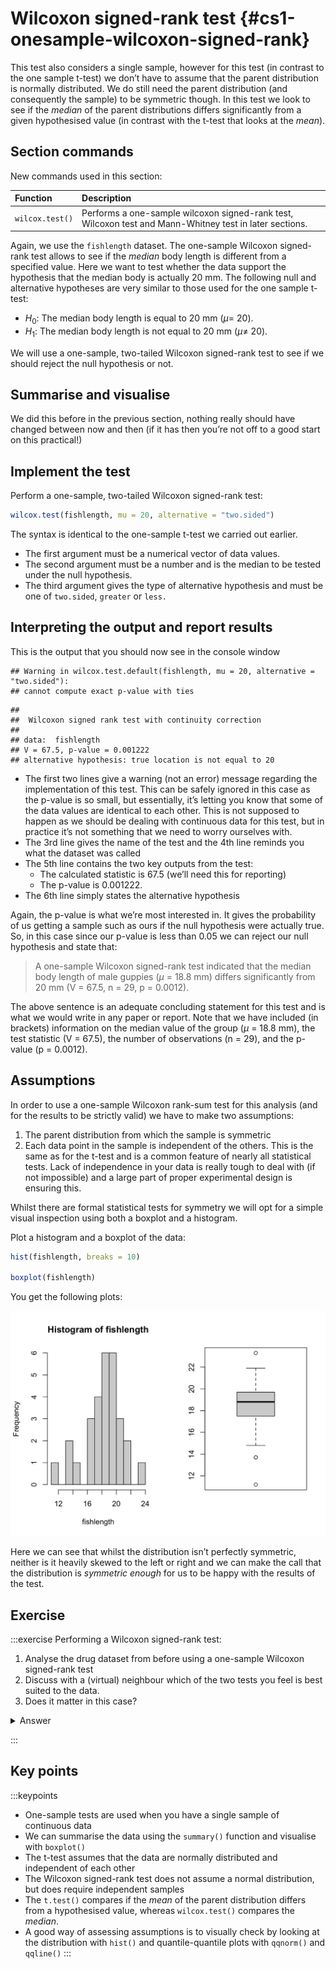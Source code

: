 


# Wilcoxon signed-rank test {#cs1-onesample-wilcoxon-signed-rank}
This test also considers a single sample, however for this test (in contrast to the one sample t-test) we don’t have to assume that the parent distribution is normally distributed. We do still need the parent distribution (and consequently the sample) to be symmetric though. In this test we look to see if the _median_ of the parent distributions differs significantly from a given hypothesised value (in contrast with the t-test that looks at the _mean_).

## Section commands
New commands used in this section:

| Function| Description|
|:- |:- |
|`wilcox.test()`| Performs a one-sample wilcoxon signed-rank test, Wilcoxon test and Mann-Whitney test in later sections.|

Again, we use the `fishlength` dataset. The one-sample Wilcoxon signed-rank test allows to see if the _median_ body length is different from a specified value. Here we want to test whether the data support the hypothesis that the median body is actually 20 mm. The following null and alternative hypotheses are very similar to those used for the one sample t-test:

-	$H_0$: The median body length is equal to 20 mm ($\mu =$ 20).
-	$H_1$: The median body length is not equal to 20 mm ($\mu \neq$ 20).

We will use a one-sample, two-tailed Wilcoxon signed-rank test to see if we should reject the null hypothesis or not.

## Summarise and visualise
We did this before in the previous section, nothing really should have changed between now and then (if it has then you’re not off to a good start on this practical!)

## Implement the test
Perform a one-sample, two-tailed Wilcoxon signed-rank test:


```r
wilcox.test(fishlength, mu = 20, alternative = "two.sided")
```

The syntax is identical to the one-sample t-test we carried out earlier.

-	The first argument must be a numerical vector of data values.
-	The second argument must be a number and is the median to be tested under the null hypothesis.
-	The third argument gives the type of alternative hypothesis and must be one of `two.sided`, `greater` or `less.` 

## Interpreting the output and report results
This is the output that you should now see in the console window


```
## Warning in wilcox.test.default(fishlength, mu = 20, alternative = "two.sided"):
## cannot compute exact p-value with ties
```

```
## 
## 	Wilcoxon signed rank test with continuity correction
## 
## data:  fishlength
## V = 67.5, p-value = 0.001222
## alternative hypothesis: true location is not equal to 20
```

-	The first two lines give a warning (not an error) message regarding the implementation of this test. This can be safely ignored in this case as the p-value is so small, but essentially, it’s letting you know that some of the data values are identical to each other. This is not supposed to happen as we should be dealing with continuous data for this test, but in practice it’s not something that we need to worry ourselves with.
- The 3rd line gives the name of the test and the 4th line reminds you what the dataset was called
-	The 5th line contains the two key outputs from the test:
    -	The calculated statistic is 67.5 (we’ll need this for reporting)
    -	The p-value is 0.001222. 
-	The 6th line simply states the alternative hypothesis

Again, the p-value is what we’re most interested in. It gives the probability of us getting a sample such as ours if the null hypothesis were actually true.
So, in this case since our p-value is less than 0.05 we can reject our null hypothesis and state that:

> A one-sample Wilcoxon signed-rank test indicated that the median body length of male guppies ($\mu$ = 18.8 mm) differs significantly from 20 mm (V = 67.5, n = 29, p = 0.0012).

The above sentence is an adequate concluding statement for this test and is what we would write in any paper or report. Note that we have included (in brackets) information on the median value of the group ($\mu$ = 18.8 mm), the test statistic (V = 67.5), the number of observations (n = 29), and the p-value (p = 0.0012).

## Assumptions
In order to use a one-sample Wilcoxon rank-sum test for this analysis (and for the results to be strictly valid) we have to make two assumptions:

1.	The parent distribution from which the sample is symmetric
2.	Each data point in the sample is independent of the others. This is the same as for the t-test and is a common feature of nearly all statistical tests. Lack of independence in your data is really tough to deal with (if not impossible) and a large part of proper experimental design is ensuring this.

Whilst there are formal statistical tests for symmetry we will opt for a simple visual inspection using both a boxplot and a histogram.

Plot a histogram and a boxplot of the data:


```r
hist(fishlength, breaks = 10)

boxplot(fishlength)
```

You get the following plots:

<img src="cs1-practical-one_sample_wilcoxon_files/figure-html/cs1-one-sample-wilcoxon-assumptions2-1.png" width="672" />

Here we can see that whilst the distribution isn’t perfectly symmetric, neither is it heavily skewed to the left or right and we can make the call that the distribution is _symmetric enough_ for us to be happy with the results of the test.

## Exercise
:::exercise
Performing a Wilcoxon signed-rank test:

1. Analyse the drug dataset from before using a one-sample Wilcoxon signed-rank test
2. Discuss with a (virtual) neighbour which of the two tests you feel is best suited to the data.
3. Does it matter in this case?

<details><summary>Answer</summary>

**Hypotheses**

$H_0$ : median $=$ 45s

$H_1$ : median $\neq$ 45s

**Wilcoxon signed-rank test**

```r
wilcox.test(dissolving , mu=45 , alternative = "two.sided")
```

```
## 
## 	Wilcoxon signed rank exact test
## 
## data:  dissolving
## V = 22, p-value = 0.6406
## alternative hypothesis: true location is not equal to 45
```

A one-sample Wilcoxon-signed rank test indicated that the median dissolving time of the drug is not significantly different from 45 s (V=22, n=8 , p=0.64)

**Assumptions**

From the box-plot from the previous exercise we already know that the data are symmetric enough for the test to be valid.

**Discussion**

In terms of choosing between the two test we can see that both meet their respective assumptions and so both tests are valid. In this case both tests also agree in terms of their conclusions i.e. that the average dissolving time (either mean or median) doesn't differ significantly from the proposed value of 45 s.

* So one answer would be that it doesn't matter which test you use.
* Another answer would be that you should pick the test that measures the quantity you're interested in i.e. if you care about medians then use the Wilcoxon test, whereas if you care about means then use the t-test.
* A final answer would be that, since both test are valid we would prefer to use the test with greater **power**. t-tests always have more power than Wilcoxon tests (as long as they're valid) and so we could report that one. (We'll talk about this in the last session but power is effectively the capacity of a test to detect a significant difference - so more power is better).

</details>

:::

## Key points
:::keypoints
- One-sample tests are used when you have a single sample of continuous data
- We can summarise the data using the `summary()` function and visualise with `boxplot()`
- The t-test assumes that the data are normally distributed and independent of each other
- The Wilcoxon signed-rank test does not assume a normal distribution, but does require independent samples
- The `t.test()` compares if the _mean_ of the parent distribution differs from a hypothesised value, whereas `wilcox.test()` compares the _median_.
- A good way of assessing assumptions is to visually check by looking at the distribution with `hist()` and quantile-quantile plots with `qqnorm()` and `qqline()`
:::
